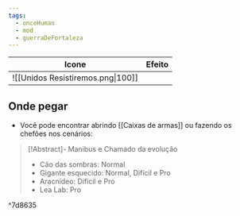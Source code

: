 ```yaml
---
tags:
  - onceHuman
  - mod
  - guerraDeFortaleza
---
```


|              Icone              | Efeito                                                       |
| :-----------------------------: | ------------------------------------------------------------ |
| ![[Unidos Resistiremos.png\|100]] |  |

## Onde pegar

- Você pode encontrar abrindo [[Caixas de armas]] ou fazendo os chefões nos cenários:

> [!Abstract]- Manibus e Chamado da evolução
> - Cão das sombras: Normal  
> - Gigante esquecido: Normal, Difícil e Pro  
> - Aracnídeo: Difícil e Pro  
> - Lea Lab: Pro

^7d8635

